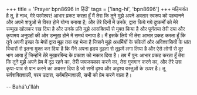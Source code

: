 +++
title = 'Prayer bpn8696 in हिंदी'
tags = ['lang-hi', 'bpn8696']
+++
महिमावंत है तू, हे नाथ, मेरे परमेश्वर! आभार प्रकट करता हूँ मैं तेरा कि तूने मुझे अपने अवतार स्वरूप को पहचानने और अपने शत्रुओं से विरत होने योग्य बनाया है; और तेरे दिनों में उनके, द्वारा किये गये दुष्कर्मों को मेरे सम्मुख खोलकर रख दिया है और उनके प्रति मुझे आसक्तियों से मुक्त किया है और पूर्णतया तेरी दया और कृपामय अनुग्रहों की ओर उन्मुख होने में समर्थ बनाया है। मैं इसके लिये भी तेरा आभार प्रकट करता हूँ कि तूने अपनी इच्छा के मेघों द्वारा मुझ तक वह भेजा है जिसने मुझे अधर्मियों के संकेतों और अविश्वासियों के भ्रांत विचारों से इतना मुक्त कर दिया है कि मैंने अपना हृदय दृढ़ता से तुझमें लगा लिया है और ऐसे लोगों से दूर भाग आया हूँ जिन्होंने तेरे मुखारबिन्द के प्रकाश को नकार दिया है। तब मैं पुनः आभार प्रकट करता हूँ तेरा कि तूने मुझे अपने प्रेम में दृढ़ रहने का, तेरी जयजयकार करने का, तेरा गुणगान करने का, और तेरे उस कृपा-पात्र से पान करने का अवसर दिया है जो सभी दृश्य और अदृश्य वस्तुओं के ऊपर है। तू सर्वशक्तिशाली, परम उदात्त, सर्वमहिमाशाली, सभी को प्रेम करने वाला है।

-- Bahá'u'lláh
